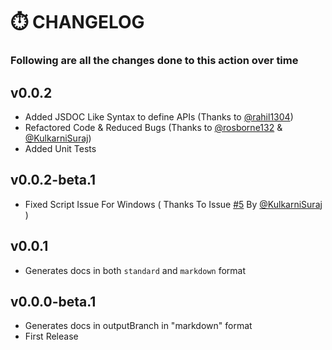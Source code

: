 # ⏱️ CHANGELOG

### Following are all the changes done to this action over time

## v0.0.2

- Added JSDOC Like Syntax to define APIs (Thanks to [@rahil1304](https://github.com/rahil1304))
- Refactored Code & Reduced Bugs (Thanks to [@rosborne132](https://github.com/rosborne132) & [@KulkarniSuraj](https://github.com/KulkarniSuraj))
- Added Unit Tests

## v0.0.2-beta.1

- Fixed Script Issue For Windows ( Thanks To Issue [#5](https://github.com/Pika1998/express-autodocs/issues/5) By [@KulkarniSuraj](https://github.com/KulkarniSuraj) )

## v0.0.1

- Generates docs in both `standard` and `markdown` format

## v0.0.0-beta.1

- Generates docs in outputBranch in "markdown" format
- First Release
